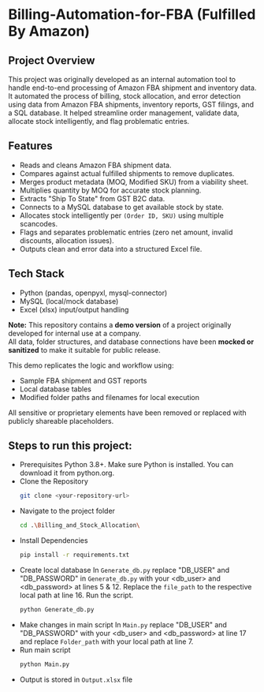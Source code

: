 # Billing-Automation-for-FBA (Fulfilled By Amazon)

## Project Overview
This project was originally developed as an internal automation tool to handle end-to-end processing of Amazon FBA shipment and inventory data. It automated the process of billing, stock allocation, and error detection using data from Amazon FBA shipments, inventory reports, GST filings, and a SQL database. It helped streamline order management, validate data, allocate stock intelligently, and flag problematic entries.

## Features
- Reads and cleans Amazon FBA shipment data.
- Compares against actual fulfilled shipments to remove duplicates.
- Merges product metadata (MOQ, Modified SKU) from a viability sheet.
- Multiplies quantity by MOQ for accurate stock planning.
- Extracts "Ship To State" from GST B2C data.
- Connects to a MySQL database to get available stock by state.
- Allocates stock intelligently per `(Order ID, SKU)` using multiple scancodes.
- Flags and separates problematic entries (zero net amount, invalid discounts, allocation issues).
- Outputs clean and error data into a structured Excel file.

## Tech Stack
- Python (pandas, openpyxl, mysql-connector)
- MySQL (local/mock database)
- Excel (xlsx) input/output handling

**Note:** This repository contains a **demo version** of a project originally developed for internal use at a company.  
All data, folder structures, and database connections have been **mocked or sanitized** to make it suitable for public release.

This demo replicates the logic and workflow using:
- Sample FBA shipment and GST reports
- Local database tables 
- Modified folder paths and filenames for local execution

All sensitive or proprietary elements have been removed or replaced with publicly shareable placeholders.

## Steps to run this project:
- Prerequisites
  Python 3.8+. Make sure Python is installed. You can download it from python.org.
- Clone the Repository
  ```bash
  git clone <your-repository-url>
- Navigate to the project folder
  ```bash
  cd .\Billing_and_Stock_Allocation\
- Install Dependencies
  ```bash
  pip install -r requirements.txt
- Create local database
  In `Generate_db.py` replace "DB_USER" and "DB_PASSWORD" in `Generate_db.py` with your <db_user> and <db_password> at lines 5 & 12. Replace the `file_path` to the respective local path at line 16. 
  Run the script.
  ```bash
  python Generate_db.py
- Make changes in main script
  In `Main.py` replace "DB_USER" and "DB_PASSWORD" with your <db_user> and <db_password> at line 17 and replace `Folder_path` with your local <Data Folder> path at line 7.
- Run main script
  ```bash
  python Main.py
- Output is stored in `Output.xlsx` file